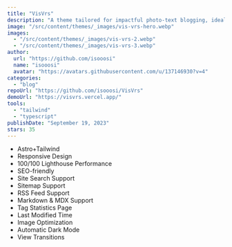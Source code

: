 ```yaml
---
title: "VisVrs"
description: "A theme tailored for impactful photo-text blogging, ideal for content creators."
image: "/src/content/themes/_images/vis-vrs-hero.webp"
images:
  - "/src/content/themes/_images/vis-vrs-2.webp"
  - "/src/content/themes/_images/vis-vrs-3.webp"
author:
  url: "https://github.com/isooosi"
  name: "isooosi"
  avatar: "https://avatars.githubusercontent.com/u/137146930?v=4"
categories:
  - "blog"
repoUrl: "https://github.com/isooosi/VisVrs"
demoUrl: "https://visvrs.vercel.app/"
tools:
  - "tailwind"
  - "typescript"
publishDate: "September 19, 2023"
stars: 35
---
```


<ul>
  <li>Astro+Tailwind</li>
  <li>Responsive Design</li>
  <li>100/100 Lighthouse Performance</li>
  <li>SEO-friendly</li>
  <li>Site Search Support</li>
  <li>Sitemap Support</li>
  <li>RSS Feed Support</li>
  <li>Markdown &amp; MDX Support</li>
  <li>Tag Statistics Page</li>
  <li>Last Modified Time</li>
  <li>Image Optimization</li>
  <li>Automatic Dark Mode</li>
  <li>View Transitions</li>
</ul>

